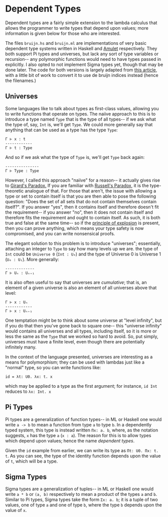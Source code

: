 # Dependent Types

Dependent types are a fairly simple extension to the lambda calculus that allows
the programmer to write types that depend upon values; more information is given
below for those who are interested.

The files `bruijn.hs` and `bruijn.ml` are implementations of very basic
dependent type systems written in Haskell and [Amulet](https://amulet.works)
respectively. They both support Pi types and universes, but lack any sort of
type variables or recursion-- any polymorphic functions would need to have
types passed in explicitly. I also opted to not implement Sigma types yet,
though that may be done later. The code for both versions is largely adapted
from [this article,](http://math.andrej.com/2012/11/08/how-to-implement-dependent-type-theory-i/)
with a little bit of work to convert it to use de bruijn indices instead (hence
the filenames.)

## Universes

Some languages like to talk about types as first-class values, allowing you to
write functions that operate on types. The naiive approach to this is to
introduce a type named `Type` that is the type of all types-- if we ask what the
type of, say, `Int` is, we'll get `Type`. We could more generally say that
anything that can be used as a type has the type `Type`:

```
Γ ⊢ x : t
------------
Γ ⊢ t : Type
```

And so if we ask what the type of `Type` is, we'll get `Type` back again:

```
---------------
Γ ⊢ Type : Type
```

However, I called this approach "naiive" for a reason-- it actually gives rise
to [Girard's Paradox.](http://liamoc.net/posts/2015-09-10-girards-paradox.html)
If you are familiar with
[Russell's Paradox](https://en.wikipedia.org/wiki/Russell%27s_paradox), it is
the type-theoretic analogue of that. For those that aren't, the issue with
allowing a type or set to contain itself is that you are then able to pose the
following question: "Does the set of all sets that do not contain themselves
contain itself?". If you answer "yes", then it contains itself and therefore
doesn't fit the requirement-- if you answer "no", then it does not contain
itself and therefore fits the requirement and ought to contain itself. As such,
it is both true and false at the same time-- so if the
[principle of explosion](https://en.wikipedia.org/wiki/Principle_of_explosion)
is present, then you can prove anything, which means your type safety is now
compromised, and you can write nonsensical proofs.

The elegant solution to this problem is to introduce "universes"; essentially,
attaching an integer to `Type` to say how many levels up we are. the type of
`Int` could be `Universe 0` (`Int : U₀`) and the type of Universe 0 is
Universe 1 (`U₀ : U₁`). More generally:

```
-------------
Γ ⊢ Uₙ : Uₙ₊₁
```

It is also often useful to say that universes are *cumulative*; that is, an
element of a given universe is also an element of all universes above that
level:

```
Γ ⊢ x : Uₙ
------------
Γ ⊢ x : Uₙ₊₁
```

One temptation might be to think about some universe at "level infinity", but if
you do that then you've gone back to square one-- this "universe infinity"
would contains all universes and all types, including itself, so it is more or
less the same as the `Type` that we worked so hard to avoid. So, put simply,
universes must have a finite level, even though there are potentially infinitely
many.

In the context of the language presented, universes are interesting as a means
for polymorphism; they can be used with lambdas just like a "normal" type, so
you can write functions like:

```
id = λt: U0. λx: t. x
```

which may be applied to a type as the first argument; for instance, `id Int`
reduces to `λx: Int. x`

## Pi Types

Pi types are a generalization of function types-- in ML or Haskell one would
write `a -> b` to mean a function from type `a` to type `b`. In a dependently
typed system, this type is instead written `Πx: a. b`, where, as the notation
suggests, `x` has the type `a` (`x : a`). The reason for this is to allow
types which depend upon values; hence the name *dependent types*.

Given the `id` example from earlier, we can write its type as
`Πt: U0. Πx: t. t`. As you can see, the type of the identity function depends
upon the value of `t`, which will be a type.

## Sigma Types

Sigma types are a generalization of tuples-- in ML or Haskell one would write
`a * b` or `(a, b)` respectively to mean a product of the types `a` and `b`.
Similar to Pi types, Sigma types take the form `Σx: a. b`; it is a tuple of
two values, one of type `a` and one of type `b`, where the type `b` depends
upon the value of `x`.
